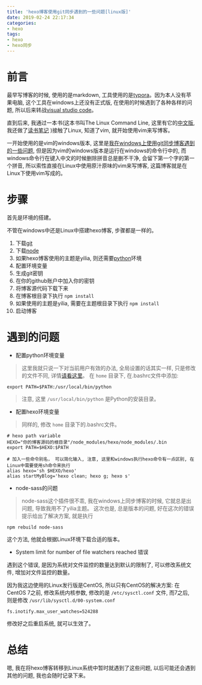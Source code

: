 ```yaml
---
title: 'hexo博客使用git同步遇到的一些问题[linux版]'
date: 2019-02-24 22:17:34
categories:
- hexo
tags:
- hexo
- hexo同步
---
```


# 前言

最早写博客的时候, 使用的是markdown, 工具使用的是[typora](https:://www.typora.io)。因为本人没有苹果电脑, 这个工具在windows上还没有正式版, 在使用的时候遇到了各种各样的问题, 所以后来转战[visual studio code](https://code.visualstudio.com)。

直到后来, 我通过一本书(这本书叫The Linux Command Line, 这里有它的[中文版](bill66.github.io/TLCL/index.html), 我还做了[读书笔记](https://icecreamzhao.github.io/linux/The_Linux_Command_Line/The-Linux-Command-Line-read-note-1Day.html) )接触了Linux, 知道了vim, 就开始使用vim来写博客。

一开始使用的是vim的windows版本, 这里是[我在windows上使用git同步博客遇到的一些问题](/hexo/hexo-git-sync-windows.html), 但是因为vim的windows版本是运行在windows的命令行中的, 而windows命令行在键入中文的时候删除拼音总是删不干净, 会留下第一个字的第一个拼音, 所以索性直接在Linux中使用原汁原味的vim来写博客, 这篇博客就是在Linux下使用vim写成的。
<!--more-->
# 步骤

首先是环境的搭建。

不管在windows中还是Linux中搭建hexo博客, 步骤都是一样的。

1. 下载[git](https://git-scm.com/download/linux)
2. 下载[node](https://github.com/nodejs/help/wiki/Installation)
3. 如果hexo博客使用的主题是yilia, 则还需要[python](https://www.python.org/downloads/source/)环境
4. 配置环境变量
5. 生成git密钥
6. 在你的github账户中加入你的密钥
7. 将博客源代码下载下来
8. 在博客根目录下执行 `npm install`
9. 如果使用的主题是yilia, 需要在主题根目录下执行 `npm install`
10. 启动博客

# 遇到的问题

* 配置python环境变量

> 这里我就只说一下对当前用户有效的办法, 全局设置的话其实一样, 只是修改的文件不同, 详情[请看这里](/operation_system/linux/linux-path-variable.html)。 
在 `home` 目录下, 在.bashrc文件中添加:

```shell
export PATH=$PATH:/usr/local/bin/python
```

> 注意, 这里 `/usr/local/bin/python` 是Python的安装目录。

* 配置hexo环境变量

> 同样的, 修改 `home` 目录下的.bashrc文件。

```shell
# hexo path variable
HEXO="你的博客源码的根目录"/node_modules/hexo/node_modules/.bin
export PATH=$HEXO:$PATH

# 加入一些命令别名， 可以简化输入, 注意, 这里和windows执行hexo命令有一点区别, 在Linux中需要使用sh命令来执行
alias hexo='sh $HEXO/hexo'
alias startMyBlog='hexo clean; hexo g; hexo s'
```

* node-sass的问题

> node-sass这个插件很不乖, 我在windows上同步博客的时候, 它就总是出问题, 导致我用不了yilia主题。
这次也是, 总是版本的问题, 好在这次的错误提示给出了解决方案, 就是执行

```shell
npm rebuild node-sass
```

这个方法, 他就会根据Linux环境下载合适的版本。

* System limit for number of file watchers reached 错误

遇到这个错误, 是因为系统对文件监控的数量达到默认的限制了, 可以修改系统文件, 增加对文件监控的数量。

因为我这边使用的Linux发行版是CentOS, 所以只有CentOS的解决方案:
在CentOS 7之前, 修改系统内核参数, 修改的是 `/etc/sysctl.conf` 文件, 而7之后, 则是修改 `/usr/lib/sysctl.d/00-system.conf`

```shell
fs.inotify.max_user_watches=524288
```

修改好之后重启系统, 就可以生效了。

# 总结

嗯, 我在将hexo博客转移到Linux系统中暂时就遇到了这些问题, 以后可能还会遇到其他的问题, 我也会随时记录下来。
